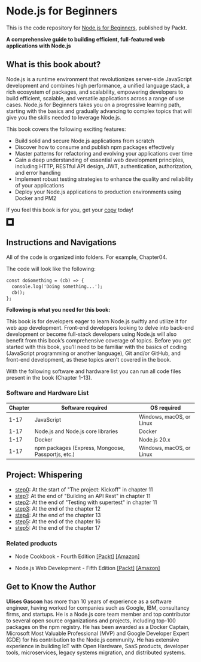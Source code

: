 # Node.js for Beginners

<a href="https://www.packtpub.com/product/nodejs-for-beginners/9781803245171"><img src="https://content.packt.com/B21678/cover_image_small.jpg" alt="" height="256px" align="right"></a>

This is the code repository for [Node.js for Beginners](https://www.packtpub.com/product/nodejs-for-beginners/9781803245171), published by Packt.

**A comprehensive guide to building efficient, full-featured web applications with Node.js**

## What is this book about?
Node.js is a runtime environment that revolutionizes server-side JavaScript development and combines high performance, a unified language stack, a rich ecosystem of packages, and scalability, empowering developers to build efficient, scalable, and versatile applications across a range of use cases. Node.js for Beginners takes you on a progressive learning path, starting with the basics and gradually advancing to complex topics that will give you the skills needed to leverage Node.js.
	
This book covers the following exciting features:
* Build solid and secure Node.js applications from scratch
* Discover how to consume and publish npm packages effectively
* Master patterns for refactoring and evolving your applications over time
* Gain a deep understanding of essential web development principles, including HTTP, RESTful API design, JWT, authentication, authorization, and error handling
* Implement robust testing strategies to enhance the quality and reliability of your applications
* Deploy your Node.js applications to production environments using Docker and PM2

If you feel this book is for you, get your [copy](https://www.amazon.com/dp/1803245174) today! 

<a href="https://www.packtpub.com/?utm_source=github&utm_medium=banner&utm_campaign=GitHubBanner"><img src="https://raw.githubusercontent.com/PacktPublishing/GitHub/master/GitHub.png" 
alt="https://www.packtpub.com/" border="5" /></a>


## Instructions and Navigations
All of the code is organized into folders. For example, Chapter04.

The code will look like the following:
```
const doSomething = (cb) => {
  console.log('Doing something...');
  cb();
};
```

**Following is what you need for this book:**

This book is for developers eager to learn Node.js swiftly and utilize it for web app development. Front-end developers looking to delve into back-end development or become full-stack developers using Node.js will also benefit from this book’s comprehensive coverage of topics. Before you get started with this book, you’ll need to be familiar with the basics of coding (JavaScript programming or another language), Git and/or GitHub, and front-end development, as these topics aren’t covered in the book.

With the following software and hardware list you can run all code files present in the book (Chapter 1-13).

### Software and Hardware List

| Chapter  | Software required                                     | OS required                      |
| -------- | ------------------------------------------------------| ---------------------------------|
| 1-17     | JavaScript                                            | Windows, macOS, or Linux         |
| 1-17     | Node.js and Node.js core libraries                    | Docker                           |
| 1-17     | Docker                                                | Node.js 20.x                     |
| 1-17     | npm packages (Express, Mongoose, Passportjs, etc.)    | Windows, macOS, or Linux         |

## Project: Whispering

- [step0](step0/): At the start of "The project: Kickoff" in chapter 11
- [step1](step1/): At the end of "Building an API Rest" in chapter 11
- [step2](step2/): At the end of "Testing with supertest" in chapter 11
- [step3](step3/): At the end of the chapter 12
- [step4](step4/): At the end of the chapter 13
- [step5](step5/): At the end of the chapter 16
- [step5](step6/): At the end of the chapter 17


### Related products <Other books you may enjoy>
* Node Cookbook - Fourth Edition [[Packt]](https://www.packtpub.com/product/node-cookbook-fourth-edition/9781838558758) [[Amazon]](https://www.amazon.com/dp/1838558756)

* Node.js Web Development - Fifth Edition [[Packt]](https://www.packtpub.com/product/nodejs-web-development-fifth-edition/9781838987572) [[Amazon]](https://www.amazon.com/dp/1838987576)

## Get to Know the Author
**Ulises Gascon**
has more than 10 years of experience as a software engineer, having worked for companies such as Google, IBM, consultancy firms, and startups. He is a Node.js core team member and top contributor to several open source organizations and projects, including top-100 packages on the npm registry.
He has been awarded as a Docker Captain, Microsoft Most Valuable Professional (MVP) and Google Developer Expert (GDE) for his contribution to the Node.js community. He has extensive experience in building IoT with Open Hardware, SaaS products, developer tools, microservices, legacy systems migration, and distributed systems.
